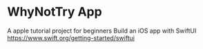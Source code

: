 # WhyNotTry App
A apple tutorial project for beginners
Build an iOS app with SwiftUI
https://www.swift.org/getting-started/swiftui
